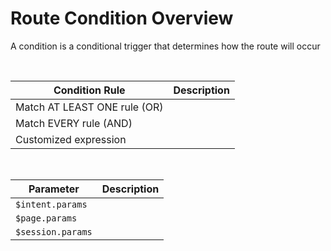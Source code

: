 # Route Condition Overview

A condition is a conditional trigger that determines how the route will occur

<br>

| Condition Rule | Description |
| --- | --- |
| Match AT LEAST ONE rule (OR) | |
| Match EVERY rule (AND) | |
| Customized expression | |

<br>

| Parameter | Description |
| --- | --- |
| `$intent.params` | |
| `$page.params` | |
| `$session.params` | |